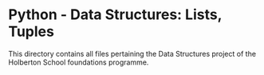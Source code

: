 # Python - Data Structures: Lists, Tuples

This directory contains all files pertaining the Data Structures project of the Holberton School foundations programme.
